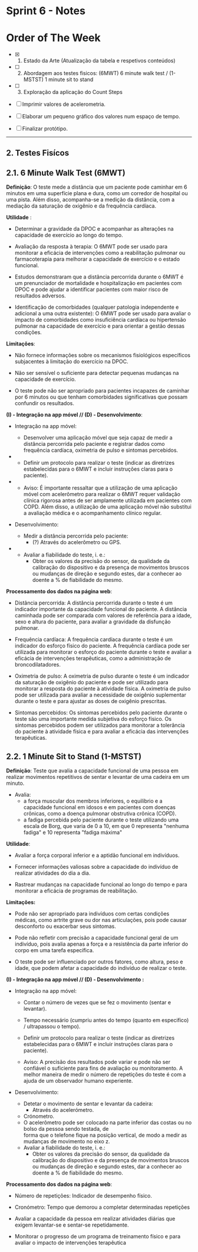 # Sprint 6 - Notes 

# Order of The Week

- [x]  1. Estado da Arte (Atualização da tabela e respetivos conteúdos)

- [ ]  2. Abordagem aos testes fisicos: (6MWT) 6 minute walk test / (1-MSTST) 1 minute sit to stand
   
- [ ]  3. Exploração da aplicação do Count Steps 
  - [ ]  Imprimir valores de acelerometria. 
  - [ ]  Elaborar um pequeno gráfico dos valores num espaço de tempo.
  - [ ]  Finalizar protótipo.
  
--------------------------

## 2. Testes Fisícos

## 2.1. 6 Minute Walk Test (6MWT)

**Definição**: O teste mede a distância que um paciente pode caminhar em 6 minutos em uma superfície plana e dura, como um corredor de hospital ou uma pista. Além disso, acompanha-se a medição da distância, com a mediação da saturação de oxigênio e da frequência cardíaca. 


**Utilidade** : 

* Determinar a gravidade da DPOC e acompanhar as alterações na capacidade de exercício ao  longo do tempo.
  
* Avaliação da resposta à terapia: O 6MWT pode ser usado para monitorar a eficácia de intervenções como a reabilitação pulmonar ou farmacoterapia para melhorar a capacidade de exercício e o estado funcional.
  
* Estudos demonstraram que a distância percorrida durante o 6MWT é um prenunciador de mortalidade e hospitalização em pacientes com DPOC e pode ajudar a identificar pacientes com maior risco de resultados adversos.
  
* Identificação de comorbidades (qualquer patologia independente e adicional a uma outra existente): O 6MWT pode ser usado para avaliar o impacto de comorbidades como insuficiência cardíaca ou hipertensão pulmonar na capacidade de exercício e para orientar a gestão dessas condições.

**Limitações**: 

* Não fornece informações sobre os mecanismos fisiológicos específicos subjacentes à limitação do exercício na DPOC.
  
* Não ser sensível o suficiente para detectar pequenas mudanças na capacidade de exercício.
  
* O teste pode não ser apropriado para pacientes incapazes de caminhar por 6 minutos ou que tenham comorbidades significativas que possam confundir os resultados.


**(I) - Integração na app móvel // (D) - Desenvolvimento**:

* Integração na app móvel:
  * Desenvolver uma aplicação móvel que seja capaz de medir a distância percorrida pelo paciente e registrar dados como frequência cardíaca, oximetria de pulso e sintomas percebidos.
* 
  * Definir um protocolo para realizar o teste (indicar as diretrizes estabelecidas para o 6MWT e incluir instruções claras para o paciente).
* 
  * Aviso: É importante ressaltar que a utilização de uma aplicação móvel com acelerômetro para realizar o 6MWT requer validação clínica rigorosa antes de ser amplamente utilizada em pacientes com COPD. Além disso, a utilização de uma aplicação móvel não substitui a avaliação médica e o acompanhamento clínico regular.

* Desenvolvimento:
  * Medir a distância percorrida pelo paciente: 
    * (?) Através do acelerômetro ou GPS.
* 
  * Avaliar a fiabilidade do teste, i. e.:
    * Obter os valores da precisão do sensor, da qualidade da calibração do dispositivo e da presença de movimentos bruscos ou mudanças de direção e segundo estes, dar a conhecer ao doente a % de fiabilidade do mesmo.


**Processamento dos dados na página web**:

* Distância percorrida: A distância percorrida durante o teste é um indicador importante da capacidade funcional do paciente. A distância caminhada pode ser comparada com valores de referência para a idade, sexo e altura do paciente, para avaliar a gravidade da disfunção pulmonar.
  
* Frequência cardíaca: A frequência cardíaca durante o teste é um indicador do esforço físico do paciente. A frequência cardíaca pode ser utilizada para monitorar o esforço do paciente durante o teste e avaliar a eficácia de intervenções terapêuticas, como a administração de broncodilatadores.
  
* Oximetria de pulso: A oximetria de pulso durante o teste é um indicador da saturação de oxigênio do paciente e pode ser utilizado para monitorar a resposta do paciente à atividade física. A oximetria de pulso pode ser utilizada para avaliar a necessidade de oxigênio suplementar durante o teste e para ajustar as doses de oxigênio prescritas.

* Sintomas percebidos: Os sintomas percebidos pelo paciente durante o teste são uma importante medida subjetiva do esforço físico. Os sintomas percebidos podem ser utilizados para monitorar a tolerância do paciente à atividade física e para avaliar a eficácia das intervenções terapêuticas.


## 2.2. 1 Minute Sit to Stand (1-MSTST) 

**Definição**: Teste que avalia a capacidade funcional de uma pessoa em realizar movimentos repetitivos de sentar e levantar de uma cadeira em um minuto. 
- Avalia:
  - a força muscular dos membros inferiores, o equilíbrio e a capacidade funcional em idosos e em pacientes com doenças crônicas, como a doença pulmonar obstrutiva crônica (COPD). 
  - a fadiga percebida pelo paciente durante o teste utilizando uma escala de Borg, que varia de 0 a 10, em que 0 representa "nenhuma fadiga" e 10 representa "fadiga máxima"


**Utilidade**: 

* Avaliar a força corporal inferior e a aptidão funcional em indivíduos.
  
* Fornecer informações valiosas sobre a capacidade do indivíduo de realizar atividades do dia a dia.
  
* Rastrear mudanças na capacidade funcional ao longo do tempo e para monitorar a eficácia de programas de reabilitação.


**Limitações:**

* Pode não ser apropriado para indivíduos com certas condições médicas, como artrite grave ou dor nas articulações, pois pode causar desconforto ou exacerbar seus sintomas.
  
* Pode não refletir com precisão a capacidade funcional geral de um indivíduo, pois avalia apenas a força e a resistência da parte inferior do corpo em uma tarefa específica.
  
* O teste pode ser influenciado por outros fatores, como altura, peso e idade, que podem afetar a capacidade do indivíduo de realizar o teste.


**(I) - Integração na app móvel // (D) - Desenvolvimento :**

* Integração na app móvel:
  * Contar o número de vezes que se fez o movimento (sentar e levantar).
  * Tempo necessário (cumpriu antes do tempo (quanto em especifico) / ultrapassou o tempo).
  * Definir um protocolo para realizar o teste (indicar as diretrizes estabelecidas para o 6MWT e incluir instruções claras para o paciente).
  
  * Aviso: A precisão dos resultados pode variar e pode não ser confiável o suficiente para fins de avaliação ou monitoramento. A melhor maneira de medir o número de repetições do teste é com a ajuda de um observador humano experiente.

* Desenvolvimento:
  * Detetar o movimento de sentar e levantar da cadeira:
    * Através do acelerómetro.
  * Crónometro.
  * O acelerômetro pode ser colocado na parte inferior das costas ou no bolso da pessoa sendo testada, de  
   forma que o telefone fique na posição vertical, de modo a medir as mudanças de movimento no eixo z.
  * Avaliar a fiabilidade do teste, i. e.:
    * Obter os valores da precisão do sensor, da qualidade da calibração do dispositivo e da presença de movimentos bruscos ou mudanças de direção e segundo estes, dar a conhecer ao doente a % de fiabilidade do mesmo.


**Processamento dos dados na página web**:

* Número de repetições: Indicador de desempenho físico.

* Cronómetro: Tempo que demorou a completar determinadas repetições

* Avaliar a capacidade da pessoa em realizar atividades diárias que exigem levantar-se e sentar-se repetidamente.
  
* Monitorar o progresso de um programa de treinamento físico e para avaliar o impacto de intervenções terapêutica